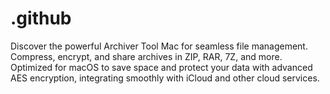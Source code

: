 # .github
Discover the powerful Archiver Tool Mac for seamless file management. Compress, encrypt, and share archives in ZIP, RAR, 7Z, and more. Optimized for macOS to save space and protect your data with advanced AES encryption, integrating smoothly with iCloud and other cloud services.
